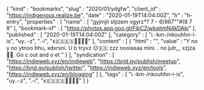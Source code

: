 {
  "kind" : "bookmarks",
  "slug" : "2020/01/ydgfw",
  "client_id" : "https://indigenous.realize.be",
  "date" : "2020-01-19T14:04:00Z",
  "h" : "h-entry",
  "properties" : {
    "name" : [ "gyjmjii stjizem vgyrz*? 7 - 6)987\"\"#(8 7 8" ],
    "bookmark-of" : [ "https://photos.app.goo.gl/FibCZjwkqitmN4kDAki" ],
    "published" : [ "2020-01-19T14:04:00Z" ],
    "category" : [ "i.-km-/nkouhhn-i-is", "uy..-z", ".-i", "x🇪🇸🇪🇸👋🏽🚸🚸" ],
    "content" : [ {
      "html" : "",
      "value" : "Y no y no ytnoo bhu, xdxrsni. U b tryvz 😕🇪🇸 zzz nooiasaa mini. . no jutr,,, xzjza🖕🤓. Go c out and o et "
    } ],
    "syndication" : [ "https://indieweb.xyz/en/indieweb", "https://brid.gy/publish/meetup", "https://brid.gy/publish/twitter", "https://indieweb.xyz/en/tools", "https://indieweb.xyz/en/blogging" ]
  },
  "tags" : [ "i.-km-/nkouhhn-i-is", "uy..-z", ".-i", "x🇪🇸🇪🇸👋🏽🚸🚸" ]
}
